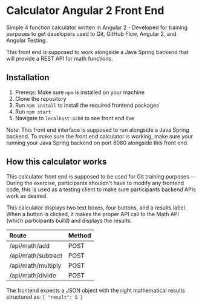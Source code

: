 # Calculator Angular 2 Front End

Simple 4 function calculator written in Angular 2 - Developed for training purposes to get developers used to Git, GitHub Flow, Angular 2, and Angular Testing.

This front end is supposed to work alongside a Java Spring backend that will provide a REST API for math functions.

## Installation

1. Prereqs: Make sure `npm` is installed on your machine
2. Clone the repository
3. Run `npm install` to install the required frontend packages
4. Run `npm start`
5. Navigate to `localhost:4200` to see front end live

Note: This front end interface is supposed to run alongside a Java Spring backend. To make sure the front end calculator is working, make sure your running your Java Spring backend on port 8080 alongside this front end.

## How this calculator works

This calculator front end is supposed to be used for Git training purposes -- During the exercise, participants shouldn't have to modify any frontend code, this is used as a testing client to make sure participants backend APIs work as desired.

This calculator displays two text boxes, four buttons, and a results label. When a button is clicked, it makes the proper API call to the Math API (which participants build) and displays the results.

|Route|Method|
|:-|:-|
|/api/math/add|POST|
|/api/math/subtract|POST|
|/api/math/multiply|POST|
|/api/math/divide|POST|

The frontend expects a JSON object with the right mathematical results structured as: `{ "result": 5 }`
